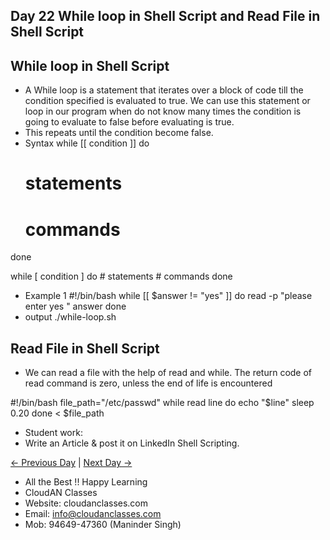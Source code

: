 ## Day 22 While loop in Shell Script and Read File in Shell Script

## While loop in Shell Script

  - A While loop is a statement that iterates over a block of code till the condition specified is evaluated to true. We can use this statement or loop in our program when do not know many times the condition is going to evaluate to false before evaluating is true.
  - This repeats until the condition become false.
  - Syntax
while [[ condition ]]
do
    # statements
    # commands
done

while [ condition ]
do
    # statements
    # commands
done

  - Example 1 
#!/bin/bash
while [[ $answer != "yes" ]]
do
    read -p "please enter yes " answer
done
  - output ./while-loop.sh

## Read File in Shell Script
   
  - We can read a file with the help of read and while. The return code of read command is zero, unless the end of life is encountered

#!/bin/bash
file_path="/etc/passwd"
while read line
do
    echo "$line"
    sleep 0.20
done < $file_path
  
  - Student work:
  - Write an Article & post it on LinkedIn Shell Scripting.

 [← Previous Day](../Day21/README.md) | [Next Day →](../Day23/README.md)


 - All the Best !! Happy Learning
 - CloudAN Classes
 - Website: cloudanclasses.com
 - Email: info@cloudanclasses.com
 - Mob: 94649-47360 (Maninder Singh)
